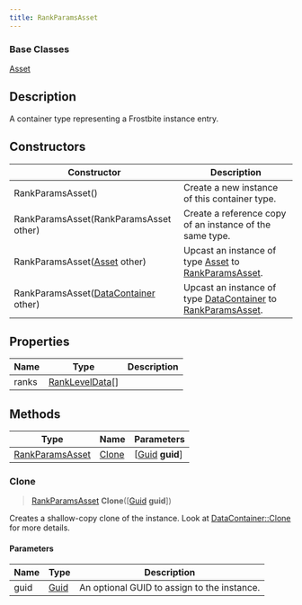 ```yaml
---
title: RankParamsAsset
---
```

### Base Classes

[Asset](/vext/ref/fb/asset/)

## Description

A container type representing a Frostbite instance entry.

## Constructors

| Constructor                                                                | Description                                                                                                           |
| -------------------------------------------------------------------------- | --------------------------------------------------------------------------------------------------------------------- |
| RankParamsAsset()                                                          | Create a new instance of this container type.                                                                         |
| RankParamsAsset(RankParamsAsset other)                                     | Create a reference copy of an instance of the same type.                                                              |
| RankParamsAsset([Asset](/vext/ref/fb/asset/) other)                                      | Upcast an instance of type [Asset](/vext/ref/fb/asset/) to [RankParamsAsset](/vext/ref/fb/rankparamsasset/).                                      |
| RankParamsAsset([DataContainer](/vext/ref/shared/class/datacontainer) other) | Upcast an instance of type [DataContainer](/vext/ref/shared/class/datacontainer) to [RankParamsAsset](/vext/ref/fb/rankparamsasset/). |

## Properties

| Name  | Type                               | Description |
| ----- | ---------------------------------- | ----------- |
| ranks | [RankLevelData](/vext/ref/fb/rankleveldata/)\[\] |             |

## Methods

| Type                               | Name            | Parameters                                     |
| ---------------------------------- | --------------- | ---------------------------------------------- |
| [RankParamsAsset](/vext/ref/fb/rankparamsasset/) | [Clone](#clone) | \[[Guid](/vext/ref/shared/class/guid) **guid**\] |

### Clone

> [RankParamsAsset](/vext/ref/fb/rankparamsasset/) **Clone**(\[[Guid](/vext/ref/shared/class/guid) **guid**\])

Creates a shallow-copy clone of the instance. Look at [DataContainer::Clone](/vext/ref/shared/class/datacontainer#clone) for more details.

#### Parameters

| Name | Type         | Description                                 |
| ---- | ------------ | ------------------------------------------- |
| guid | [Guid](/vext/ref/shared/class/guid/) | An optional GUID to assign to the instance. |

